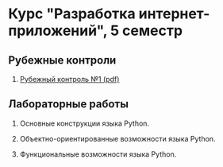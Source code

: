 # Курс "Разработка интернет-приложений", 5 семестр

## Рубежные контроли

1. [Рубежный контроль №1 (pdf)](https://github.com/nozv/rip/blob/main/%D0%A0%D0%98%D0%9F%20%D0%A0%D0%9A1.pdf)

## Лабораторные работы

1. Основные конструкции языка Python. 

2. Объектно-ориентированные возможности языка Python.

3. Функциональные возможности языка Python.
